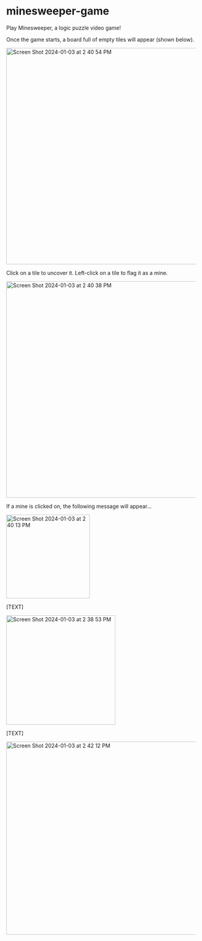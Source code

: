 # minesweeper-game
Play Minesweeper, a logic puzzle video game!

Once the game starts, a board full of empty tiles will appear (shown below).

<img width="574" alt="Screen Shot 2024-01-03 at 2 40 54 PM" src="https://github.com/prammey/minesweeper-game/assets/126892844/123838b0-fb0b-4722-9ec0-df5d18770c59">

Click on a tile to uncover it. Left-click on a tile to flag it as a mine.

<img width="574" alt="Screen Shot 2024-01-03 at 2 40 38 PM" src="https://github.com/prammey/minesweeper-game/assets/126892844/691c646c-d46a-4760-84dc-6c4ba2bb99ed">


If a mine is clicked on, the following message will appear...

<img width="222" alt="Screen Shot 2024-01-03 at 2 40 13 PM" src="https://github.com/prammey/minesweeper-game/assets/126892844/f8b6c4db-47be-45b8-a01e-9bcd80775fab">


[TEXT]

<img width="290" alt="Screen Shot 2024-01-03 at 2 38 53 PM" src="https://github.com/prammey/minesweeper-game/assets/126892844/3383c80e-f39c-44ba-b208-1743738efdc9">

[TEXT]

<img width="512" alt="Screen Shot 2024-01-03 at 2 42 12 PM" src="https://github.com/prammey/minesweeper-game/assets/126892844/e85c67fd-d32e-48ab-836c-59fb922fbcea">
